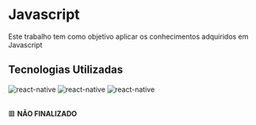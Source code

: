 # Javascript

Este trabalho tem como objetivo aplicar os conhecimentos adquiridos em Javascript

## Tecnologias Utilizadas
<div style="display: inline_block">
  <img align="center" alt="react-native" src="https://img.shields.io/badge/JavaScript-F7DF1E?style=for-the-badge&logo=javascript&logoColor=black"/>
  <img align="center" alt="react-native" src="https://img.shields.io/badge/HTML5-E34F26?style=for-the-badge&logo=html5&logoColor=white"/>
  <img align="center" alt="react-native" src="https://img.shields.io/badge/CSS-239120?&style=for-the-badge&logo=css3&logoColor=white"/>
</div>

<br />

🟥 **NÃO FINALIZADO**
 

